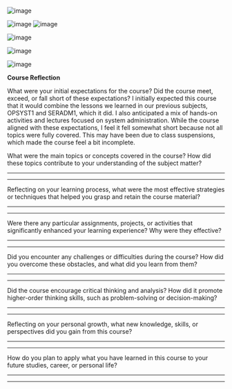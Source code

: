 ![image](https://github.com/user-attachments/assets/250888d8-cc76-4c05-ad67-1f6f3a8d7111)

![image](https://github.com/user-attachments/assets/7b4611d9-9c90-43e7-82cd-62e850a0154f)
![image](https://github.com/user-attachments/assets/88feb5c3-5de3-4f9e-878b-e3d8fcb7dcaf)

![image](https://github.com/user-attachments/assets/a0069d18-dbeb-48f5-9e3a-e6e47ebd5160)

![image](https://github.com/user-attachments/assets/aa6296cb-9a6a-4557-9a27-1083b14d1845)

![image](https://github.com/user-attachments/assets/606d1430-3d76-4a72-8ea7-e50858d24d8b)

**Course Reflection**

What were your initial expectations for the course? Did the course meet,
exceed, or fall short of these expectations?
I initially expected this course that it would combine the lessons we learned in our previous subjects, OPSYST1 and SERADM1, which it did. I also anticipated a mix of hands-on activities and lectures focused on system administration. While the course aligned with these expectations, I feel it fell somewhat short because not all topics were fully covered. This may have been due to class suspensions, which made the course feel a bit incomplete.

What were the main topics or concepts covered in the course? How did
these topics contribute to your understanding of the subject matter?

  -----------------------------------------------------------------------

  -----------------------------------------------------------------------

Reflecting on your learning process, what were the most effective
strategies or techniques that helped you grasp and retain the course
material?

  -----------------------------------------------------------------------

  -----------------------------------------------------------------------

Were there any particular assignments, projects, or activities that
significantly enhanced your learning experience? Why were they
effective?

  -----------------------------------------------------------------------

  -----------------------------------------------------------------------

Did you encounter any challenges or difficulties during the course? How
did you overcome these obstacles, and what did you learn from them?

  -----------------------------------------------------------------------

  -----------------------------------------------------------------------

Did the course encourage critical thinking and analysis? How did it
promote higher-order thinking skills, such as problem-solving or
decision-making?

  -----------------------------------------------------------------------

  -----------------------------------------------------------------------

Reflecting on your personal growth, what new knowledge, skills, or
perspectives did you gain from this course?

  -----------------------------------------------------------------------

  -----------------------------------------------------------------------

How do you plan to apply what you have learned in this course to your
future studies, career, or personal life?

  -----------------------------------------------------------------------

  -----------------------------------------------------------------------
